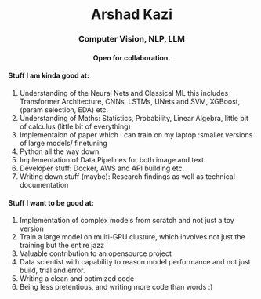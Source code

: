 <div align='center'>
<h1>Arshad Kazi</h1>
 <h3>Computer Vision, NLP, LLM</h3>

  #### Open for collaboration.



  
</div>


  
#### Stuff I am kinda good at:  
  
 </div>
 
1) Understanding of the Neural Nets and Classical ML this includes Transformer Architecture, CNNs, LSTMs, UNets and SVM, XGBoost, (param selection, EDA) etc.
2) Understanding of Maths: Statistics, Probability, Linear Algebra, little bit of calculus (little bit of everything)
3) Implementaion of paper which I can train on my laptop :smaller versions of large models/ finetuning
4) Python all the way down
5) Implementation of Data Pipelines for both image and text
6) Developer stuff: Docker, AWS and API building etc.
7) Writing down stuff (maybe): Research findings as well as technical documentation



#### Stuff I want to be good at:
 </div>

 1) Implementation of complex models from scratch and not just a toy version
 2) Train a large model on multi-GPU clusture, which involves not just the training but the entire jazz
 3) Valuable contribution to an opensource project
 4) Data scientist with capability to reason model performance and not just build, trial and error.
 5) Writing a clean and optimized code
 6) Being less pretentious, and writing more code than words :)

<div align='center'>


